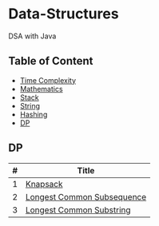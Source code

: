# Data-Structures
DSA with Java 


## Table of Content

- [Time Complexity](#Time-Complexity)
- [Mathematics](#Maths)
- [Stack](#Stack)
- [String](#String)
- [Hashing](#Hashing)
- [DP](#DP)



## DP

| # | Title |
|---|-------|
| 1 | [Knapsack](https://github.com/ChaudharyAbhinav/Data-Structures/blob/main/DP/Knapsack.md)
| 2 | [Longest Common Subsequence](https://github.com/ChaudharyAbhinav/Data-Structures/blob/main/DP/Longest%20Common%20Subsequence.md)
| 3 | [Longest Common Substring](https://github.com/ChaudharyAbhinav/Data-Structures/blob/main/DP/Longest%20Common%20Substring.md)
